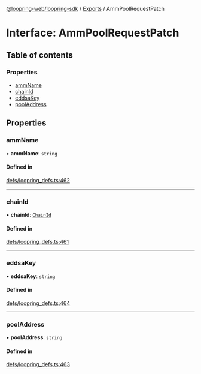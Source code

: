 [@loopring-web/loopring-sdk](../README.md) / [Exports](../modules.md) / AmmPoolRequestPatch

# Interface: AmmPoolRequestPatch

## Table of contents

### Properties

- [ammName](AmmPoolRequestPatch.md#ammname)
- [chainId](AmmPoolRequestPatch.md#chainid)
- [eddsaKey](AmmPoolRequestPatch.md#eddsakey)
- [poolAddress](AmmPoolRequestPatch.md#pooladdress)

## Properties

### ammName

• **ammName**: `string`

#### Defined in

[defs/loopring_defs.ts:462](https://github.com/Loopring/loopring_sdk/blob/edf273a/src/defs/loopring_defs.ts#L462)

___

### chainId

• **chainId**: [`ChainId`](../enums/ChainId.md)

#### Defined in

[defs/loopring_defs.ts:461](https://github.com/Loopring/loopring_sdk/blob/edf273a/src/defs/loopring_defs.ts#L461)

___

### eddsaKey

• **eddsaKey**: `string`

#### Defined in

[defs/loopring_defs.ts:464](https://github.com/Loopring/loopring_sdk/blob/edf273a/src/defs/loopring_defs.ts#L464)

___

### poolAddress

• **poolAddress**: `string`

#### Defined in

[defs/loopring_defs.ts:463](https://github.com/Loopring/loopring_sdk/blob/edf273a/src/defs/loopring_defs.ts#L463)
